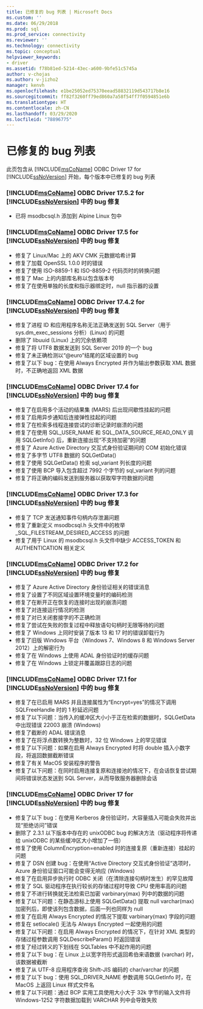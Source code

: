 ```yaml
---
title: 已修复的 bug 列表 | Microsoft Docs
ms.custom: ''
ms.date: 06/29/2018
ms.prod: sql
ms.prod_service: connectivity
ms.reviewer: ''
ms.technology: connectivity
ms.topic: conceptual
helpviewer_keywords:
- driver
ms.assetid: f78b81ed-5214-43ec-a600-9bfe51c5745a
author: v-chojas
ms.author: v-jizho2
manager: kenvh
ms.openlocfilehash: e1be25052ed75370eead58832119d543717b8e16
ms.sourcegitcommit: ff82f3260ff79ed860a7a58f54ff7f0594851e6b
ms.translationtype: HT
ms.contentlocale: zh-CN
ms.lasthandoff: 03/29/2020
ms.locfileid: "78896775"
---
```

# <a name="list-of-bugs-fixed"></a>已修复的 bug 列表

此页包含从 [!INCLUDE[msCoName](../../includes/msconame_md.md)] ODBC Driver 17 for [!INCLUDE[ssNoVersion](../../includes/ssnoversion-md.md)] 开始，每个版本中已修复的 bug 列表

### <a name="bug-fixes-in-the-msconame-odbc-driver-1752-for-ssnoversion"></a>[!INCLUDE[msCoName](../../includes/msconame_md.md)] ODBC Driver 17.5.2 for [!INCLUDE[ssNoVersion](../../includes/ssnoversion-md.md)] 中的 bug 修复

- 已将 msodbcsql.h 添加到 Alpine Linux 包中

### <a name="bug-fixes-in-the-msconame-odbc-driver-175-for-ssnoversion"></a>[!INCLUDE[msCoName](../../includes/msconame_md.md)] ODBC Driver 17.5 for [!INCLUDE[ssNoVersion](../../includes/ssnoversion-md.md)] 中的 bug 修复

- 修复了 Linux/Mac 上的 AKV CMK 元数据哈希计算
- 修复了加载 OpenSSL 1.0.0 时的错误
- 修复了使用 ISO-8859-1 和 ISO-8859-2 代码页时的转换问题
- 修复了 Mac 上的内部库名称以包含版本号
- 修复了在使用单独的长度和指示器绑定时，null 指示器的设置

### <a name="bug-fixes-in-the-msconame-odbc-driver-1742-for-ssnoversion"></a>[!INCLUDE[msCoName](../../includes/msconame_md.md)] ODBC Driver 17.4.2 for [!INCLUDE[ssNoVersion](../../includes/ssnoversion-md.md)] 中的 bug 修复

 - 修复了进程 ID 和应用程序名称无法正确发送到 SQL Server（用于 sys.dm_exec_sessions 分析）(Linux) 的问题
 - 删除了 libuuid (Linux) 上的冗余依赖项
 - 修复了将 UTF8 数据发送到 SQL Server 2019 的一个 bug
 - 修复了未正确检测以“@euro”结尾的区域设置的 bug
 - 修复了以下 bug：在使用 Always Encrypted 并作为输出参数获取 XML 数据时，不正确地返回 XML 数据

### <a name="bug-fixes-in-the-msconame-odbc-driver-174-for-ssnoversion"></a>[!INCLUDE[msCoName](../../includes/msconame_md.md)] ODBC Driver 17.4 for [!INCLUDE[ssNoVersion](../../includes/ssnoversion-md.md)] 中的 bug 修复

- 修复了在启用多个活动的结果集 (MARS) 后出现间歇性挂起的问题
- 修复了启用异步通知后连接弹性挂起的问题
- 修复了在检索多线程连接尝试的诊断记录时崩溃的问题
- 修复了在使用 SQL_USER_NAME 和 SQL_DATA_SOURCE_READ_ONLY 调用 SQLGetInfo() 后，重新连接出现“不支持加密”的问题
- 修复了 Azure Active Directory 交互式身份验证期间的 COM 初始化错误
- 修复了多字节 UTF8 数据的 SQLGetData()
- 修复了使用 SQLGetData() 检索 sql_variant 列长度的问题
- 修复了使用 BCP 导入包含超过 7992 个字节的 sql_variant 列的问题
- 修复了将正确的编码发送到服务器以获取窄字符数据的问题

### <a name="bug-fixes-in-the-msconame-odbc-driver-173-for-ssnoversion"></a>[!INCLUDE[msCoName](../../includes/msconame_md.md)] ODBC Driver 17.3 for [!INCLUDE[ssNoVersion](../../includes/ssnoversion-md.md)] 中的 bug 修复

- 修复了 TCP 发送通知事件句柄内存泄漏问题
- 修复了重新定义 msodbcsql.h 头文件中的枚举 _SQL_FILESTREAM_DESIRED_ACCESS 的问题
- 修复了用于 Linux 的 msodbcsql.h 头文件中缺少 ACCESS_TOKEN 和 AUTHENTICATION 相关定义

### <a name="bug-fixes-in-the-msconame-odbc-driver-172-for-ssnoversion"></a>[!INCLUDE[msCoName](../../includes/msconame_md.md)] ODBC Driver 17.2 for [!INCLUDE[ssNoVersion](../../includes/ssnoversion-md.md)] 中的 bug 修复

- 修复了 Azure Active Directory 身份验证相关的错误消息
- 修复了设置了不同区域设置环境变量时的编码检测
- 修复了在断开正在恢复的连接时出现的崩溃问题
- 修复了对连接运行情况的检测
- 修复了对已关闭套接字的不正确检测
- 修复了尝试在失败的恢复过程中释放语句句柄时无限等待的问题
- 修复了 Windows 上同时安装了版本 13 和 17 时的错误卸载行为
- 修复了旧版 Windows 平台（Windows 7、Windows 8 和 Windows Server 2012）上的解密行为
- 修复了在 Windows 上使用 ADAL 身份验证时的缓存问题
- 修复了在 Windows 上锁定并覆盖跟踪日志的问题

### <a name="bug-fixes-in-the-msconame-odbc-driver-171-for-ssnoversion"></a>[!INCLUDE[msCoName](../../includes/msconame_md.md)] ODBC Driver 17.1 for [!INCLUDE[ssNoVersion](../../includes/ssnoversion-md.md)] 中的 bug 修复

- 修复了在已启用 MARS 并且连接属性为“Encrypt=yes”的情况下调用 SQLFreeHandle 时的 1 秒延迟问题
- 修复了以下问题：当传入的缓冲区大小小于正在检索的数据时，SQLGetData 中出现错误 22003 崩溃 (Windows)
- 修复了截断的 ADAL 错误消息
- 修复了在将浮点数转换为整数时，32 位 Windows 上的罕见错误
- 修复了以下问题：如果在启用 Always Encrypted 时将 double 插入小数字段，将返回数据截断错误
- 修复了有关 MacOS 安装程序的警告
- 修复了以下问题：在同时启用连接复原和连接池的情况下，在会话恢复尝试期间将错误状态发送到 SQL Server，从而导致服务器删除会话

### <a name="bug-fixes-in-the-msconame-odbc-driver-17-for-ssnoversion"></a>[!INCLUDE[msCoName](../../includes/msconame_md.md)] ODBC Driver 17 for [!INCLUDE[ssNoVersion](../../includes/ssnoversion-md.md)] 中的 bug 修复

- 修复了以下 bug：在使用 Kerberos 身份验证时，大容量插入可能会失败并出现“拒绝访问”错误
- 删除了 2.3.1 以下版本中存在的 unixODBC bug 的解决方法（驱动程序将传递给 unixODBC 的某些缓冲区大小增加了一倍）
- 修复了使用 ColumnEncryption=enabled 时的连接复原（重新连接）挂起的问题
- 修复了 DSN 创建 bug：在使用“Active Directory 交互式身份验证”选项时，Azure 身份验证窗口可能会变得无响应 (Windows)
- 修复了在启用异步执行时 ODBC 关闭（在清除连接句柄时发生）的罕见故障
- 修复了 SQL 驱动程序在执行较长的存储过程时导致 CPU 使用率高的问题
- 修复了不进行转换就无法检索已加密 varbinary(max) 列中的数据的问题
- 修复了以下问题：在静态游标上使用 SQLGetData() 提取 null varchar(max) 加密列后，即使该列包含数据，后面一列也同样为 null
- 修复了在启用 Always Encrypted 的情况下提取 varbinary(max) 字段的问题
- 修复在 setlocale() 无法与 Always Encrypted 一起使用的问题
- 修复了以下问题：在启用 Always Encrypted 的情况下，在针对 XML 类型的存储过程参数调用 SQLDescribeParam() 时返回错误
- 修复了经过转义的下划线在 SQLTables 中不起作用的问题
- 修复了以下 bug：在 Linux 上以宽字符形式返回希伯来语数据 (varchar) 时，该数据被截断
- 修复了从 UTF-8 应用程序查询 Shift-JIS 编码的 char/varchar 的问题
- 修复了以下 bug：使用 SQL_DRIVER_NAME 参数调用 SQLGetInfo 时，在 MacOS 上返回 Linux 样式文件名
- 修复了以下问题：通过 BCP 实用工具使用大小大于 32k 字节的输入文件将 Windows-1252 字符数据加载到 VARCHAR 列中会导致失败
